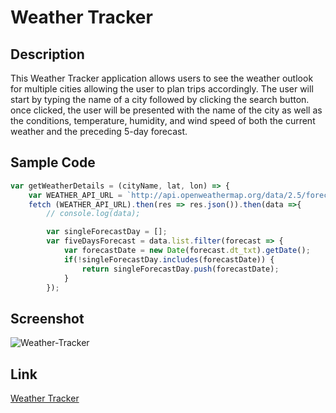 # Weather Tracker

## Description
This Weather Tracker application allows users to see the weather outlook for multiple cities allowing the user to plan trips accordingly. The user will start by typing the name of a city followed by clicking the search button. once clicked, the user will be presented with the name of the city as well as the conditions, temperature, humidity, and wind speed of both the current weather and the preceding 5-day forecast.

## Sample Code

```javascript
var getWeatherDetails = (cityName, lat, lon) => {
    var WEATHER_API_URL = `http://api.openweathermap.org/data/2.5/forecast?lat=${lat}&lon=${lon}&appid=${APIkey}&units=imperial`
    fetch (WEATHER_API_URL).then(res => res.json()).then(data =>{
        // console.log(data);

        var singleForecastDay = [];
        var fiveDaysForecast = data.list.filter(forecast => {
            var forecastDate = new Date(forecast.dt_txt).getDate();
            if(!singleForecastDay.includes(forecastDate)) {
                return singleForecastDay.push(forecastDate);
            }
        });
```

## Screenshot
![Weather-Tracker](https://github.com/H3yJ4yy/Weather-Tracker/assets/143395836/c0b147c5-0387-405e-a22e-9a14233962c6)


## Link

[Weather Tracker]()
